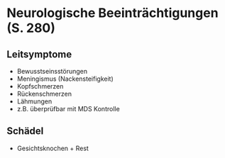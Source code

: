 # Neurologische Beeinträchtigungen (S. 280)

## Leitsymptome

* Bewusstseinsstörungen
* Meningismus (Nackensteifigkeit)
* Kopfschmerzen
* Rückenschmerzen
* Lähmungen
* z.B. überprüfbar mit MDS Kontrolle

## Schädel

* Gesichtsknochen + Rest
